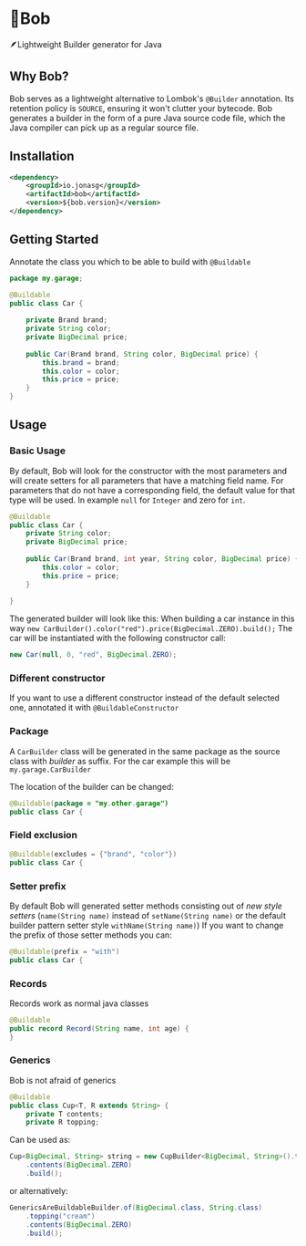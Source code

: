 # 👷‍Bob
🪶Lightweight Builder generator for Java

## Why Bob?

Bob serves as a lightweight alternative to Lombok's `@Builder` annotation.
Its retention policy is `SOURCE`, ensuring it won't clutter your bytecode.
Bob generates a builder in the form of a pure Java source code file,
which the Java compiler can pick up as a regular source file.

## Installation

```xml
<dependency>
    <groupId>io.jonasg</groupId>
    <artifactId>bob</artifactId>
    <version>${bob.version}</version>
</dependency>
```

## Getting Started

Annotate the class you which to be able to build with `@Buildable`
    
```java
package my.garage;

@Buildable
public class Car {
	
    private Brand brand;
    private String color;
    private BigDecimal price;
	
    public Car(Brand brand, String color, BigDecimal price) {
        this.brand = brand;
        this.color = color;
        this.price = price;
    }
}
```

## Usage

### Basic Usage

By default,
Bob will look for the constructor with the most parameters
and will create setters for all parameters that have a matching field name. 
For parameters
that do not have a corresponding field, the default value for that type will be used.
In example `null` for `Integer` and zero for `int`.

```java
@Buildable
public class Car {
    private String color;
    private BigDecimal price;
    
    public Car(Brand brand, int year, String color, BigDecimal price) {
        this.color = color;
        this.price = price;
    }
    
}
```

The generated builder will look like this:
When building a car instance in this way `new CarBuilder().color("red").price(BigDecimal.ZERO).build();`
The car will be instantiated with the following constructor call:

```java
new Car(null, 0, "red", BigDecimal.ZERO);
```

### Different constructor

If you want to use a different constructor instead of the default selected one, annotated it with `@BuildableConstructor`

### Package
    
A `CarBuilder` class will be generated in the same package as the source class with *builder* as suffix.
For the car example this will be `my.garage.CarBuilder`

The location of the builder can be changed:

```java
@Buildable(package = "my.other.garage")
public class Car {
```
            
### Field exclusion

```java
@Buildable(excludes = {"brand", "color"})
public class Car {
```

### Setter prefix
      
By default Bob will generated setter methods consisting out of *new style setters* (`name(String name)` instead of `setName(String name)` or the default builder pattern setter style `withName(String name)`)
If you want to change the prefix of those setter methods you can:

```java
@Buildable(prefix = "with")
public class Car {
```

### Records

Records work as normal java classes

```java
@Buildable
public record Record(String name, int age) {
}
```

### Generics

Bob is not afraid of generics

```java
@Buildable
public class Cup<T, R extends String> {
    private T contents;
    private R topping;
```

Can be used as:
    
```java
Cup<BigDecimal, String> string = new CupBuilder<BigDecimal, String>().topping("cream")
    .contents(BigDecimal.ZERO)
    .build();
```

or alternatively:

```java
GenericsAreBuildableBuilder.of(BigDecimal.class, String.class)
    .topping("cream")
    .contents(BigDecimal.ZERO)
    .build();
```
